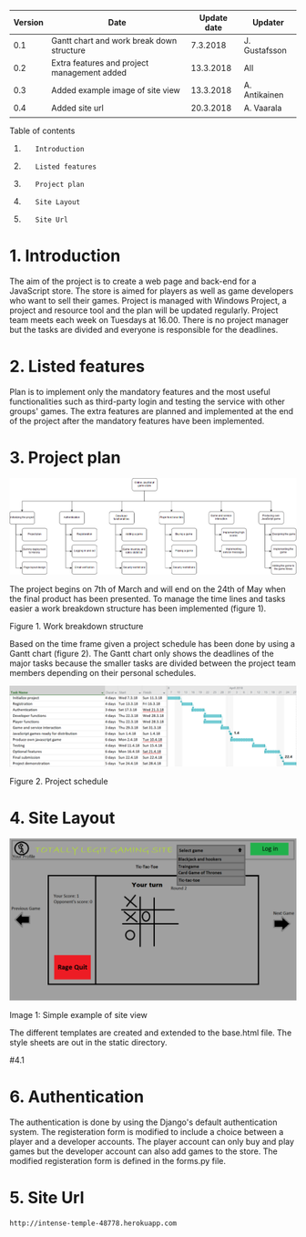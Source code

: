 | **Version** | **Date** | **Update date** | **Updater** |
| --- | --- | --- | --- |
| 0.1 | Gantt chart and work break down structure | 7.3.2018 | J. Gustafsson |
| 0.2 | Extra features and project management added | 13.3.2018 | All |
| 0.3 | Added example image of site view | 13.3.2018 | A. Antikainen |
| 0.4 | Added site url | 20.3.2018 | A. Vaarala |
|   |   |   |   |


















Table of contents

1.        Introduction        

2.        Listed features        

3.        Project plan        

4.        Site Layout    

5.		  Site Url    



# 1. Introduction

The aim of the project is to create a web page and back-end for a JavaScript store. The store is aimed for players as well as game developers who want to sell their games. Project is managed with Windows Project, a project and resource tool and the plan will be updated regularly. Project team meets each week on Tuesdays at 16.00. There is no project manager but the tasks are divided and everyone is responsible for the deadlines.

# 2. Listed features

Plan is to implement only the mandatory features and the most useful functionalities such as third-party login and testing the service with other groups&#39; games. The extra features are planned and implemented at the end of the project after the mandatory features have been implemented.

# 3. Project plan

 ![Image](breakdown.png)

The project begins on 7th of March and will end on the 24th of May when the final product has been presented. To manage the time lines and tasks easier a work breakdown structure has been implemented (figure 1).

Figure 1. Work breakdown structure

Based on the time frame given a project schedule has been done by using a Gantt chart (figure 2). The Gantt chart only shows the deadlines of the major tasks because the smaller tasks are divided between the project team members depending on their personal schedules.

 ![Image](Schedule.png)

Figure 2. Project schedule

# 4. Site Layout


 ![Image](Website1.png)

Image 1: Simple example of site view

The different templates are created and extended to the base.html file. The style sheets are out in the static directory.

#4.1

# 6. Authentication

The authentication is done by using the Django's default authentication system. The registeration form is modified to include
a choice between a player and a developer accounts. The player account can only buy and play games but the developer account can also add games to the store. The modified registeration form is defined in the forms.py file.

# 5. Site Url

	http://intense-temple-48778.herokuapp.com
